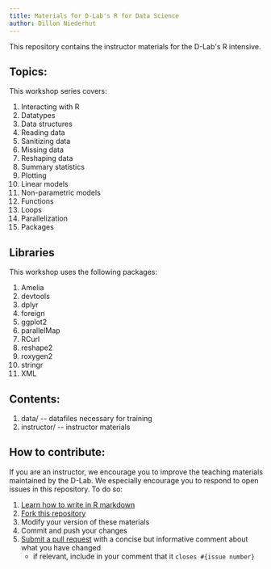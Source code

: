 ```yaml
---
title: Materials for D-Lab's R for Data Science
author: Dillon Niederhut
---
```


This repository contains the instructor materials for the D-Lab's R intensive.

## Topics:

This workshop series covers:

1. Interacting with R
2. Datatypes
3. Data structures
4. Reading data
5. Sanitizing data
6. Missing data
7. Reshaping data
8. Summary statistics
9. Plotting
10. Linear models
11. Non-parametric models
12. Functions
13. Loops
14. Parallelization
15. Packages

## Libraries

This workshop uses the following packages:

1. Amelia
2. devtools
3. dplyr
4. foreign
5. ggplot2
6. parallelMap
7. RCurl
8. reshape2
9. roxygen2
10. stringr
11. XML

## Contents:

1. data/ -- datafiles necessary for training
2. instructor/ -- instructor materials

## How to contribute:

If you are an instructor, we encourage you to improve the teaching materials maintained by the D-Lab. We especially encourage you to respond to open issues in this repository. To do so:

1. [Learn how to write in R markdown](http://rmarkdown.rstudio.com/)
2. [Fork this repository](https://help.github.com/articles/fork-a-repo/)
3. Modify your version of these materials
4. Commit and push your changes
5. [Submit a pull request](https://help.github.com/articles/creating-a-pull-request/) with a concise but informative comment about what you have changed
    - if relevant, include in your comment that it `closes #{issue number}`
